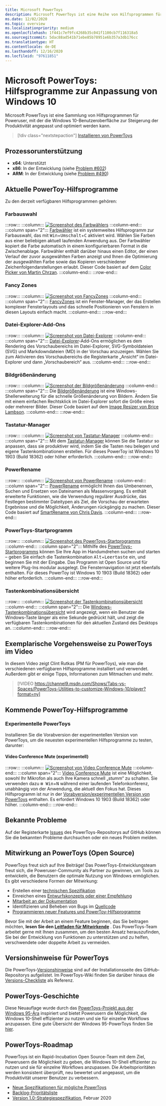 ```yaml
---
title: Microsoft PowerToys
description: Microsoft PowerToys ist eine Reihe von Hilfsprogrammen für die Anpassung von Windows 10. Zu den Hilfsprogrammen gehören Farbwähler (klicken Sie auf eine beliebige Stelle, um einen Farbwert zu übernehmen), FancyZones (Tastenkombinationen zur Positionierung von Fenstern in einem Rasterlayout), Datei-Explorer-Add-Ons (Vorschau von SVG- oder Markdown-Dateien), Bildgrößenänderung (Ändern der Größe eines oder mehrerer Bilder mit einem einfachen Rechtsklick), Tastatur-Manager (Umbelegung von Tasten oder Erstellen eigener Tastenkombinationen), PowerRename (massenhaftes Umbenennen mithilfe von Suchen und Ersetzen), PowerToys-Startprogramm (Alt + Leertaste zum Starten von Anwendungen), eine Tastenkombinationsübersicht und vieles mehr.
ms.date: 12/02/2020
ms.topic: overview
ms.localizationpriority: medium
ms.openlocfilehash: 1f441c7ef9fc4268b35c041f1100cb7f116318a5
ms.sourcegitcommit: 5dac88ad541b71ebe85b78951e6b357a3db176cc
ms.translationtype: HT
ms.contentlocale: de-DE
ms.lasthandoff: 12/16/2020
ms.locfileid: "97611851"
---
```

# <a name="microsoft-powertoys-utilities-to-customize-windows-10"></a>Microsoft PowerToys: Hilfsprogramme zur Anpassung von Windows 10

Microsoft PowerToys ist eine Sammlung von Hilfsprogrammen für Poweruser, mit der die Windows 10-Benutzeroberfläche zur Steigerung der Produktivität angepasst und optimiert werden kann.

> [!div class="nextstepaction"]
> [Installieren von PowerToys](install.md)

## <a name="processor-support"></a>Prozessorunterstützung

- **x64**: Unterstützt
- **x86**: In der Entwicklung (siehe [Problem #602](https://github.com/microsoft/PowerToys/issues/602))
- **ARM**: In der Entwicklung (siehe [Problem #490](https://github.com/microsoft/PowerToys/issues/490))

## <a name="current-powertoy-utilities"></a>Aktuelle PowerToy-Hilfsprogramme

Zu den derzeit verfügbaren Hilfsprogrammen gehören:

### <a name="color-picker"></a>Farbauswahl

:::row:::
    :::column:::
        [![Screenshot des Farbwählers](../images/pt-color-picker.png)](color-picker.md)
    :::column-end:::
    :::column span="2":::
        [Farbwähler](color-picker.md) ist ein systemweites Hilfsprogramm zur Farbauswahl, das mit <kbd>Win</kbd>+<kbd>Umschalt</kbd>+<kbd>C</kbd> aktiviert wird. Wählen Sie Farben aus einer beliebigen aktuell laufenden Anwendung aus. Der Farbwähler kopiert die Farbe automatisch in einem konfigurierbaren Format in die Zwischenablage. Farbwähler enthält darüber hinaus einen Editor, der einen Verlauf der zuvor ausgewählten Farben anzeigt und Ihnen die Optimierung der ausgewählten Farbe sowie das Kopieren verschiedener Zeichenfolgendarstellungen erlaubt. Dieser Code basiert auf dem [Color Picker von Martin Chrzan](https://github.com/martinchrzan/ColorPicker).
    :::column-end:::
:::row-end:::

### <a name="fancy-zones"></a>Fancy Zones

:::row:::
    :::column:::
        [![Screenshot von FancyZones](../images/pt-fancy-zones.png)](fancyzones.md)
    :::column-end:::
    :::column span="2":::
        [FancyZones](fancyzones.md) ist ein Fenster-Manager, der das Erstellen komplexer Fensterlayouts und das schnelle Positionieren von Fenstern in diesen Layouts einfach macht.
    :::column-end:::
:::row-end:::

### <a name="file-explorer-add-ons"></a>Datei-Explorer-Add-Ons

:::row:::
    :::column:::
        [![Screenshot von Datei-Explorer](../images/pt-file-explorer.png)](file-explorer.md)
    :::column-end:::
    :::column span="2":::
        [Datei-Explorer](file-explorer.md)-Add-Ons ermöglichen es dem Rendering des Vorschaubereichs im Datei-Explorer, SVG-Symboldateien (SVG) und Markdowndateien (MD) in der Vorschau anzuzeigen. Wählen Sie zum Aktivieren des Vorschaubereichs die Registerkarte „Ansicht“ im Datei-Explorer und dann „Vorschaubereich“ aus.
    :::column-end:::
:::row-end:::

### <a name="image-resizer"></a>Bildgrößenänderung

:::row:::
    :::column:::
        [![Screenshot der Bildgrößenänderung](../images/pt-image-resizer.png)](image-resizer.md)
    :::column-end:::
    :::column span="2":::
        Die [Bildgrößenänderung](image-resizer.md) ist eine Windows-Shellerweiterung für die schnelle Größenänderung von Bildern.  Ändern Sie mit einem einfachen Rechtsklick im Datei-Explorer sofort die Größe eines oder mehrerer Bilder. Dieser Code basiert auf dem [Image Resizer von Brice Lambson](https://github.com/bricelam/ImageResizer).
    :::column-end:::
:::row-end:::

### <a name="keyboard-manager"></a>Tastatur-Manager

:::row:::
    :::column:::
        [![Screenshot von Tastatur-Manager](../images/pt-keyboard-manager.png)](keyboard-manager.md)
    :::column-end:::
    :::column span="2":::
        Mit dem [Tastatur-Manager](keyboard-manager.md) können Sie die Tastatur so anpassen, dass sie produktiver wird, indem Sie die Tasten neu belegen und eigene Tastenkombinationen erstellen. Für dieses PowerToy ist Windows 10 1903 (Build 18362) oder höher erforderlich.
    :::column-end:::
:::row-end:::

### <a name="powerrename"></a>PowerRename

:::row:::
    :::column:::
        [![Screenshot von PowerRename](../images/pt-rename.png)](powerrename.md)
    :::column-end:::
    :::column span="2":::
        [PowerRename](powerrename.md) ermöglicht Ihnen das Umbenennen, Suchen und Ersetzen von Dateinamen als Massenvorgang. Es enthält erweiterte Funktionen, wie die Verwendung regulärer Ausdrücke, das Festlegen bestimmter Dateitypen als Ziel, die Vorschau der erwarteten Ergebnisse und die Möglichkeit, Änderungen rückgängig zu machen. Dieser Code basiert auf [SmartRename von Chris Davis](https://github.com/chrdavis/SmartRename).
    :::column-end:::
:::row-end:::

### <a name="powertoys-run"></a>PowerToys-Startprogramm

:::row:::
    :::column:::
        [![Screenshot des PowerToys-Startprogramms](../images/pt-run.png)](run.md)
    :::column-end:::
    :::column span="2":::
        Mithilfe des [PowerToys-Startprogramms](run.md) können Sie Ihre App im Handumdrehen suchen und starten – geben Sie einfach die Tastenkombination <kbd>Alt</kbd>+<kbd>Leertaste</kbd> ein, und beginnen Sie mit der Eingabe. Das Programm ist Open Source und für weitere Plug-Ins modular ausgelegt. Die Fensternavigation ist jetzt ebenfalls enthalten. Für dieses PowerToy ist Windows 10 1903 (Build 18362) oder höher erforderlich.
    :::column-end:::
:::row-end:::

### <a name="shortcut-guide"></a>Tastenkombinationsübersicht

:::row:::
    :::column:::
        [![Screenshot der Tastenkombinationsübersicht](../images/pt-shortcut-guide.png)](shortcut-guide.md)
    :::column-end:::
    :::column span="2":::
        Die [Windows-Tastenkombinationsübersicht](shortcut-guide.md) wird angezeigt, wenn ein Benutzer die Windows-Taste länger als eine Sekunde gedrückt hält, und zeigt die verfügbaren Tastenkombinationen für den aktuellen Zustand des Desktops an.
    :::column-end:::
:::row-end:::

## <a name="powertoys-video-walk-through"></a>Exemplarische Vorgehensweise zu PowerToys im Video

In diesem Video zeigt Clint Rutkas (PM für PowerToys), wie man die verschiedenen verfügbaren Hilfsprogramme installiert und verwendet. Außerdem gibt er einige Tipps, Informationen zum Mitmachen und mehr.

> [!VIDEO https://channel9.msdn.com/Shows/Tabs-vs-Spaces/PowerToys-Utilities-to-customize-Windows-10/player?format=ny]

## <a name="future-powertoy-utilities"></a>Kommende PowerToy-Hilfsprogramme

### <a name="experimental-powertoys"></a>Experimentelle PowerToys

Installieren Sie die Vorabversion der experimentellen Version von PowerToys, um die neuesten experimentellen Hilfsprogramme zu testen, darunter:

#### <a name="video-conference-mute-experimental"></a>Video Conference Mute (experimentell)

:::row:::
    :::column:::
        [![Screenshot von Video Conference Mute](../images/pt-video-conference-mute.png)](video-conference-mute.md)
    :::column-end:::
    :::column span="2":::
        [Video Conference Mute](video-conference-mute.md) ist eine Möglichkeit, sowohl Ihr Mikrofon als auch Ihre Kamera schnell „stumm“ zu schalten. Sie verwenden dazu <kbd>⊞ Win</kbd>+<kbd>N</kbd> während einer laufenden Telefonkonferenz, unabhängig von der Anwendung, die aktuell den Fokus hat. Dieses Hilfsprogramm ist nur in der [Vorabversion/experimentellen Version von PowerToys](https://github.com/microsoft/PowerToys/releases/) enthalten. Es erfordert Windows 10 1903 (Build 18362) oder höher.
    :::column-end:::
:::row-end:::

## <a name="known-issues"></a>Bekannte Probleme

Auf der Registerkarte [Issues](https://github.com/microsoft/PowerToys/issues) des PowerToys-Repositorys auf GitHub können Sie die bekannten Probleme durchsuchen oder ein neues Problem melden.

## <a name="contribute-to-powertoys-open-source"></a>Mitwirkung an PowerToys (Open Source)

PowerToys freut sich auf Ihre Beiträge! Das PowerToys-Entwicklungsteam freut sich, die Poweruser-Community als Partner zu gewinnen, um Tools zu entwickeln, die Benutzern die optimale Nutzung von Windows ermöglichen. Es gibt verschiedene Formen der Mitwirkung:

- Erstellen einer [technischen Spezifikation](https://codeburst.io/on-writing-tech-specs-6404c9791159)
- Einreichen eines [Entwurfskonzepts oder einer Empfehlung](https://www.microsoft.com/design/inclusive/)
- [Mitarbeit an der Dokumentation](https://docs.microsoft.com/contribute/)
- Identifizieren und Beheben von Bugs im [Quellcode](https://github.com/microsoft/PowerToys/tree/master/src)
- [Programmieren neuer Features und PowerToy-Hilfsprogramme](https://github.com/microsoft/PowerToys/tree/master/doc/devdocs)

Bevor Sie mit der Arbeit an einem Feature beginnen, das Sie beitragen möchten, **lesen Sie den [Leitfaden für Mitwirkende](https://github.com/microsoft/PowerToys/blob/master/CONTRIBUTING.md)** . Das PowerToys-Team arbeitet gerne mit Ihnen zusammen, um den besten Ansatz herauszufinden, Sie bei der Entwicklung von Funktionen zu unterstützen und zu helfen, verschwendete oder doppelte Arbeit zu vermeiden.

## <a name="powertoys-release-notes"></a>Versionshinweise für PowerToys

Die PowerToys-[Versionshinweise](https://github.com/microsoft/PowerToys/releases/) sind auf der Installationsseite des GitHub-Repositorys aufgelistet. Im PowerToys-Wiki finden Sie darüber hinaus die [Versions-Checkliste](https://github.com/microsoft/PowerToys/wiki/Release-check-list) als Referenz.

## <a name="powertoys-history"></a>PowerToys-Geschichte

Diese Neuauflage wurde durch das [PowerToys-Projekt aus der Windows 95-Ära](https://en.wikipedia.org/wiki/Microsoft_PowerToys) inspiriert und bietet Powerusern die Möglichkeit, die Windows 10-Shell effizienter zu nutzen und sie für einzelne Workflows anzupassen.  Eine gute Übersicht der Windows 95-PowerToys finden Sie [hier](https://socket3.wordpress.com/2016/10/22/using-windows-95-powertoys/).

## <a name="powertoys-roadmap"></a>PowerToys-Roadmap

PowerToys ist ein Rapid-Incubation Open Source-Team mit dem Ziel, Powerusern die Möglichkeit zu geben, die Windows 10-Shell effizienter zu nutzen und sie für einzelne Workflows anzupassen. Die Arbeitsprioritäten werden konsistent überprüft, neu bewertet und angepasst, um die Produktivität unserer Benutzer zu verbessern.

- [Neue Spezifikationen für mögliche PowerToys](https://github.com/microsoft/PowerToys/wiki/Specs)
- [Backlog-Prioritätsliste](https://github.com/microsoft/PowerToys/wiki/Roadmap#backlog-priority-list-in-order)
- [Version 1.0-Strategiespezifikation](https://github.com/microsoft/PowerToys/wiki/Version-1.0-Strategy), Februar 2020
